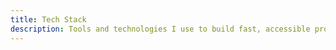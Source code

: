 ```yaml
---
title: Tech Stack
description: Tools and technologies I use to build fast, accessible products
---
```

<StackList />


